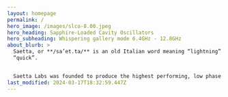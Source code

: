 ```yaml
---
layout: homepage
permalink: /
hero_image: /images/slco-8.00.jpeg
hero_heading: Sapphire-Loaded Cavity Oscillators
hero_subheading: Whispering gallery mode 6.4GHz - 12.8GHz
about_blurb: >
  Saetta, or **/sa’et.ta/** is an old Italian word meaning “lightning” or
  “quick”.


  Saetta Labs was founded to produce the highest performing, low phase noise microwave oscillators. The core technology is based on whispering gallery mode sapphire loaded cavity (SLC). The company’s goal is to bring this technology from the physics lab to the microwave systems designer and to extend the use of the technology to more mainstream applications, such as radar, calibration, measurement, communications.
last_modified: 2024-03-17T18:32:59.447Z
---
```

